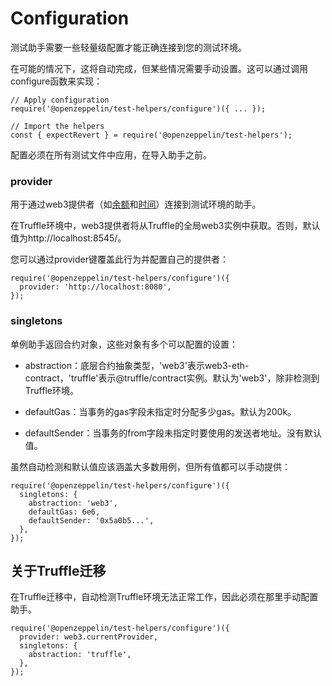 # Configuration
测试助手需要一些轻量级配置才能正确连接到您的测试环境。

在可能的情况下，这将自动完成，但某些情况需要手动设置。这可以通过调用configure函数来实现：
```
// Apply configuration
require('@openzeppelin/test-helpers/configure')({ ... });

// Import the helpers
const { expectRevert } = require('@openzeppelin/test-helpers');
```

配置必须在所有测试文件中应用，在导入助手之前。

### provider
用于通过web3提供者（如[余额](./API%20Reference.md)和[时间](./API%20Reference.md)）连接到测试环境的助手。

在Truffle环境中，web3提供者将从Truffle的全局web3实例中获取。否则，默认值为http://localhost:8545/。

您可以通过provider键覆盖此行为并配置自己的提供者：
```
require('@openzeppelin/test-helpers/configure')({
  provider: 'http://localhost:8080',
});
```

### singletons
单例助手返回合约对象，这些对象有多个可以配置的设置：

* abstraction：底层合约抽象类型，'web3'表示web3-eth-contract，'truffle'表示@truffle/contract实例。默认为'web3'，除非检测到Truffle环境。

* defaultGas：当事务的gas字段未指定时分配多少gas。默认为200k。

* defaultSender：当事务的from字段未指定时要使用的发送者地址。没有默认值。

虽然自动检测和默认值应该涵盖大多数用例，但所有值都可以手动提供：
```
require('@openzeppelin/test-helpers/configure')({
  singletons: {
    abstraction: 'web3',
    defaultGas: 6e6,
    defaultSender: '0x5a0b5...',
  },
});
```

## 关于Truffle迁移
在Truffle迁移中，自动检测Truffle环境无法正常工作，因此必须在那里手动配置助手。
```
require('@openzeppelin/test-helpers/configure')({
  provider: web3.currentProvider,
  singletons: {
    abstraction: 'truffle',
  },
});
```